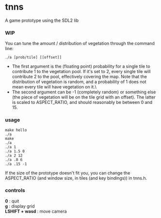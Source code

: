 # tnns
A game prototype using the SDL2 lib

### WIP
You can tune the amount / distribution of vegetation through the command line:
```
./a [prob/tile] [[offset]]
```
- The first argument is the (floating point) probability for a single tile to contribute 1 to the vegetation pool. If it's set to 2, every single tile will contribute 2 to the pool, effectively covering the map. Note that the distribution of vegetation is random, and a probability of 1 does not mean every tile will have vegetation on it.\
- The second argument can be -1 (completely random) or something else (the piece of vegetation will be on the tile grid with an offset). The latter is scaled to ASPECT_RATIO, and should reasonably be between 0 and 15.

### usage
```
make hello
./a
make
./a
./a 1
./a 1.5 0
./a 2 12
./a .8 6
./a .15 -1
```
If the size of the prototype doesn't fit you, you can change the ASPECT_RATIO (and window size, in tiles (and key bindings)) in tnns.h.

### controls
**0** : quit\
**g** : display grid\
**LSHIFT + wasd** : move camera
